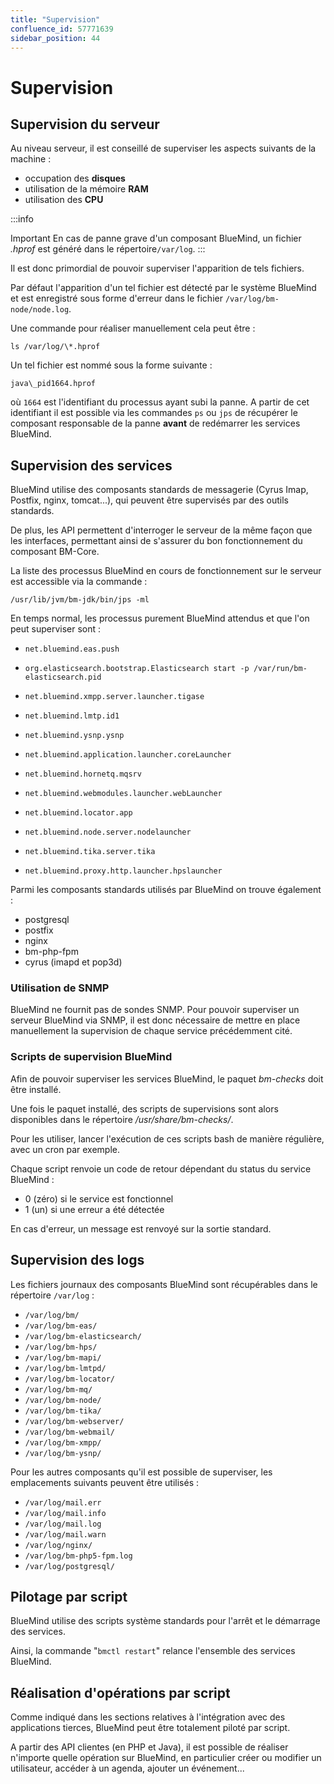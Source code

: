 ```yaml
---
title: "Supervision"
confluence_id: 57771639
sidebar_position: 44
---
```

# Supervision


## Supervision du serveur

Au niveau serveur, il est conseillé de superviser les aspects suivants de la machine :

- occupation des **disques**
- utilisation de la mémoire **RAM**
- utilisation des **CPU**


:::info

Important
En cas de panne grave d'un composant BlueMind, un fichier *.hprof* est généré dans le répertoire`/var/log`.
:::

Il est donc primordial de pouvoir superviser l'apparition de tels fichiers.

Par défaut l'apparition d'un tel fichier est détecté par le système BlueMind et est enregistré sous forme d'erreur dans le fichier `/var/log/bm-node/node.log`.


Une commande pour réaliser manuellement cela peut être :


```
ls /var/log/\*.hprof
```


Un tel fichier est nommé sous la forme suivante :

```
java\_pid1664.hprof
```

où `1664` est l'identifiant du processus ayant subi la panne. A partir de cet identifiant il est possible via les commandes `ps` ou `jps` de récupérer le composant responsable de la panne **avant** de redémarrer les services BlueMind.

## Supervision des services

BlueMind utilise des composants standards de messagerie (Cyrus Imap, Postfix, nginx, tomcat...), qui peuvent être supervisés par des outils standards.

De plus, les API permettent d'interroger le serveur de la même façon que les interfaces, permettant ainsi de s'assurer du bon fonctionnement du composant BM-Core.

La liste des processus BlueMind en cours de fonctionnement sur le serveur est accessible via la commande :


```
/usr/lib/jvm/bm-jdk/bin/jps -ml
```


En temps normal, les processus purement BlueMind attendus et que l'on peut superviser sont :

- `net.bluemind.eas.push`

- `org.elasticsearch.bootstrap.Elasticsearch start -p /var/run/bm-elasticsearch.pid`

- `net.bluemind.xmpp.server.launcher.tigase`

- `net.bluemind.lmtp.id1`

- `net.bluemind.ysnp.ysnp`

- `net.bluemind.application.launcher.coreLauncher`

- `net.bluemind.hornetq.mqsrv`

- `net.bluemind.webmodules.launcher.webLauncher`

- `net.bluemind.locator.app`

- `net.bluemind.node.server.nodelauncher`

- `net.bluemind.tika.server.tika`

- `net.bluemind.proxy.http.launcher.hpslauncher`


Parmi les composants standards utilisés par BlueMind on trouve également :

- postgresql
- postfix
- nginx
- bm-php-fpm
- cyrus (imapd et pop3d)


### Utilisation de SNMP

BlueMind ne fournit pas de sondes SNMP. Pour pouvoir superviser un serveur BlueMind via SNMP, il est donc nécessaire de mettre en place manuellement la supervision de chaque service précédemment cité.

### Scripts de supervision BlueMind

Afin de pouvoir superviser les services BlueMind, le paquet *bm-checks* doit être installé.

Une fois le paquet installé, des scripts de supervisions sont alors disponibles dans le répertoire */usr/share/bm-checks/*.

Pour les utiliser, lancer l'exécution de ces scripts bash de manière régulière, avec un cron par exemple.

Chaque script renvoie un code de retour dépendant du status du service BlueMind :

- 0 (zéro) si le service est fonctionnel
- 1 (un) si une erreur a été détectée


En cas d'erreur, un message est renvoyé sur la sortie standard.

## Supervision des logs

Les fichiers journaux des composants BlueMind sont récupérables dans le répertoire `/var/log` :

- `/var/log/bm/`
- `/var/log/bm-eas/`
- `/var/log/bm-elasticsearch/`
- `/var/log/bm-hps/`
- `/var/log/bm-mapi/`
- `/var/log/bm-lmtpd/`
- `/var/log/bm-locator/`
- `/var/log/bm-mq/`
- `/var/log/bm-node/`
- `/var/log/bm-tika/`
- `/var/log/bm-webserver/`
- `/var/log/bm-webmail/`
- `/var/log/bm-xmpp/`
- `/var/log/bm-ysnp/`


Pour les autres composants qu'il est possible de superviser, les emplacements suivants peuvent être utilisés :

- `/var/log/mail.err`
- `/var/log/mail.info`
- `/var/log/mail.log`
- `/var/log/mail.warn`
- `/var/log/nginx/`
- `/var/log/bm-php5-fpm.log`
- `/var/log/postgresql/`


## Pilotage par script

BlueMind utilise des scripts système standards pour l'arrêt et le démarrage des services.

Ainsi, la commande "`bmctl restart`" relance l'ensemble des services BlueMind.

## Réalisation d'opérations par script

Comme indiqué dans les sections relatives à l'intégration avec des applications tierces, BlueMind peut être totalement piloté par script.

A partir des API clientes (en PHP et Java), il est possible de réaliser n'importe quelle opération sur BlueMind, en particulier créer ou modifier un utilisateur, accéder à un agenda, ajouter un événement...



